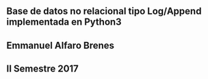## Base de datos no relacional tipo Log/Append implementada en Python3

## Emmanuel Alfaro Brenes

## II Semestre 2017

